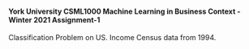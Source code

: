 #### York University CSML1000 Machine Learning in Business Context - Winter 2021 Assignment-1

Classification Problem on US. Income Census data from 1994.  

